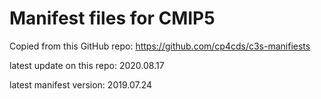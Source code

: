 # Manifest files for CMIP5

Copied from this GitHub repo:
https://github.com/cp4cds/c3s-manifiests 

latest update on this repo: 2020.08.17

latest manifest version: 2019.07.24
